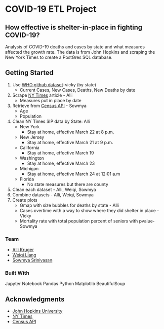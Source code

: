 # COVID-19 ETL Project
## How effective is shelter-in-place in fighting COVID-19?

Analysis of COVID-19 deaths and cases by state and what measures affected the growth rate. The data is from John Hopkins and scraping the New York Times to create a PostGres SQL database.

## Getting Started

1. Use [WHO github dataset](https://github.com/WorldHealthOrganization/app)-vicky (by state)
    - Current Cases, New Cases, Deaths, New Deaths by date
2. Scrape [NY Times](https://www.nytimes.com/interactive/2020/us/coronavirus-stay-at-home-order.html ) article - Alli
    - Measures put in place by date
3. Retrieve from [Census API](https://www.census.gov/data/developers.html) - Sowmya
    - Age
    - Population
4. Clean NY Times SIP data by State: Alli
    - New York
        - Stay at home, effective March 22 at 8 p.m.
    - New Jersey
        - Stay at home, effective March 21 at 9 p.m.
    - California
        - Stay at home, effective March 19
    - Washington
        - Stay at home, effective March 23
    - Michigan
        - Stay at home, effective March 24 at 12:01 a.m
    - Florida
        - No state measures but there are county
5. Clean each dataset - Alli, Weiqi, Sowmya
6. Combine datasets - Alli, Weiqi, Sowmya
7. Create plots
    - Gmap with size bubbles for deaths by state - Alli
    - Cases overtime with a way to show where they did shelter in place - Vicky
    - Mortality rate with total population percent  of seniors with pvalue- Sowmya

### Team
- [Alli Kruger](https://github.com/positivelyalli)
- [Weiqi Liang](https://github.com/liangweiqi2)
- [Sowmya Srinivasan](https://github.com/sowmyasrinivasan)


### Built With

Jupyter Notebook
Pandas
Python
Matplotlib
BeautifulSoup


## Acknowledgments

* [John Hopkins University](https://github.com/CSSEGISandData/COVID-19/blob/master/csse_covid_19_data/csse_covid_19_daily_reports/03-25-2020.csv)
* [NY Times](https://www.nytimes.com/interactive/2020/us/coronavirus-stay-at-home-order.html )
* [Census API](https://www.census.gov/data/developers.html)
